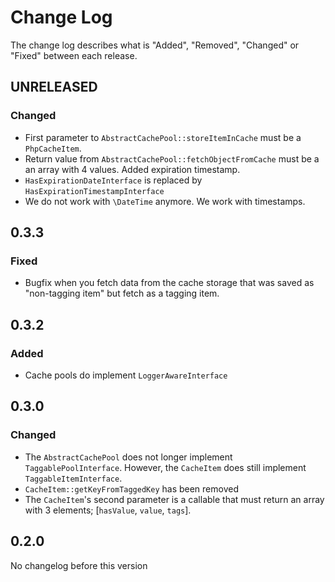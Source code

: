 # Change Log

The change log describes what is "Added", "Removed", "Changed" or "Fixed" between each release. 

## UNRELEASED

### Changed

* First parameter to `AbstractCachePool::storeItemInCache` must be a `PhpCacheItem`. 
* Return value from `AbstractCachePool::fetchObjectFromCache` must be a an array with 4 values. Added expiration timestamp. 
* `HasExpirationDateInterface` is replaced by `HasExpirationTimestampInterface`
* We do not work with `\DateTime` anymore. We work with timestamps. 

## 0.3.3

### Fixed

* Bugfix when you fetch data from the cache storage that was saved as "non-tagging item" but fetch as a tagging item.

## 0.3.2

### Added

* Cache pools do implement `LoggerAwareInterface`

## 0.3.0

### Changed

* The `AbstractCachePool` does not longer implement `TaggablePoolInterface`. However, the `CacheItem` does still implement `TaggableItemInterface`.
* `CacheItem::getKeyFromTaggedKey` has been removed
* The `CacheItem`'s second parameter is a callable that must return an array with 3 elements; [`hasValue`, `value`, `tags`].
 
## 0.2.0
 
No changelog before this version
